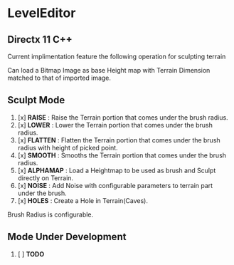 # LevelEditor
## Directx 11 C++

Current implimentation feature the following operation for sculpting terrain

Can load a Bitmap Image as base Height map with Terrain Dimension matched to that of imported image.
## Sculpt Mode
1.	[x] **RAISE**     : Raise the Terrain portion that comes under the brush radius.
2.	[x] **LOWER**     : Lower the Terrain portion that comes under the brush radius.
3.	[x] **FLATTEN**   : Flatten the Terrain portion that comes under the brush radius with height of picked point.
4.	[x] **SMOOTH**    : Smooths the Terrain portion that comes under the brush radius.
5.	[x] **ALPHAMAP**  : Load a Heightmap to be used as brush and Sculpt directly on Terrain.
6.	[x] **NOISE**     : Add Noise with configurable parameters to terrain part under the brush.
7.	[x] **HOLES**     : Create a Hole in Terrain(Caves).

Brush Radius is configurable.

## Mode Under Development
1.  [ ] **TODO**

